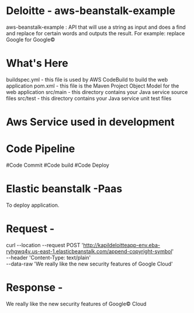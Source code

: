 # Deloitte - aws-beanstalk-example
aws-beanstalk-example : API that will use a string as input and does a find and replace for certain words and outputs the result. For example: replace Google for Google©
# What's Here
buildspec.yml - this file is used by AWS CodeBuild to build the web application
pom.xml - this file is the Maven Project Object Model for the web application
src/main - this directory contains your Java service source files
src/test - this directory contains your Java service unit test files
 
# Aws Service used in development 
# Code Pipeline
 #Code Commit 
 #Code build 
 #Code Deploy
# Elastic beanstalk  -Paas
  To deploy application.

# Request - 
curl --location --request POST 'http://kapildeloitteapp-env.eba-ryhgwq4v.us-east-1.elasticbeanstalk.com/append-copyright-symbol' \
--header 'Content-Type: text/plain' \
--data-raw 'We really like the new security features of Google Cloud'

# Response -
We really like the new security features of Google© Cloud

